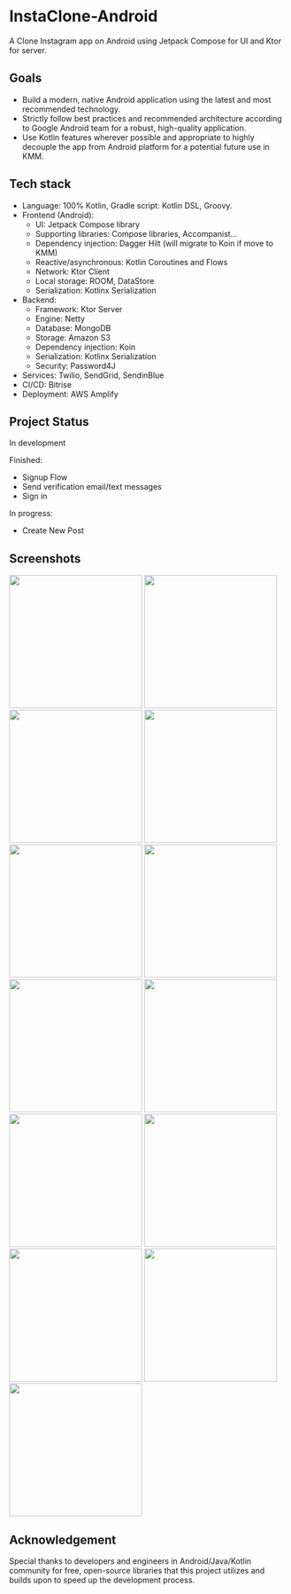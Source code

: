 # InstaClone-Android
A Clone Instagram app on Android using Jetpack Compose for UI and Ktor for server.

## Goals
- Build a modern, native Android application using the latest and most recommended technology.
- Strictly follow best practices and recommended architecture according to Google Android team for a robust, high-quality application.
- Use Kotlin features wherever possible and appropriate to highly decouple the app from Android platform for a potential future use in KMM.

## Tech stack
- Language: 100% Kotlin, Gradle script: Kotlin DSL, Groovy.
- Frontend (Android):
  - UI: Jetpack Compose library
  - Supporting libraries: Compose libraries, Accompanist...
  - Dependency injection: Dagger Hilt (will migrate to Koin if move to KMM)
  - Reactive/asynchronous: Kotlin Coroutines and Flows
  - Network: Ktor Client
  - Local storage: ROOM, DataStore
  - Serialization: Kotlinx Serialization
- Backend:
   - Framework: Ktor Server
   - Engine: Netty
   - Database: MongoDB
   - Storage: Amazon S3
   - Dependency injection: Koin
   - Serialization: Kotlinx Serialization
   - Security: Password4J
- Services: Twilio, SendGrid, SendinBlue
- CI/CD: Bitrise
- Deployment: AWS Amplify
   
## Project Status
In development

Finished:
- Signup Flow
- Send verification email/text messages
- Sign in

In progress:
- Create New Post

## Screenshots
<img src="https://user-images.githubusercontent.com/90430178/212242951-f6932be3-6ecb-4799-9d03-311af855d1f4.jpg" width="240"><span> </span><img src="https://user-images.githubusercontent.com/90430178/212243559-1cc3eed0-da94-4271-8920-1f917b4e5d1d.jpg" width="240"><span> </span><img src="https://user-images.githubusercontent.com/90430178/212243834-69a30a97-fe58-4195-9d04-80c0e21b852b.jpg" width="240"><span> </span><img src="https://user-images.githubusercontent.com/90430178/212244065-10107a9b-53f0-4383-a293-2978073efe8a.jpg" width="240"><span> </span><img src="https://user-images.githubusercontent.com/90430178/212244332-6cd57395-e30a-4aaf-a8c4-3e9e7f288175.jpg" width="240"><span> </span><img src="https://user-images.githubusercontent.com/90430178/212244423-8c14437f-5e8c-4095-934a-9765c93d9c09.jpg" width="240"><span> </span><img src="https://user-images.githubusercontent.com/90430178/212244475-e9208aba-acbe-4e60-ad29-690d358ef25b.jpg" width="240"><span> </span><img src="https://user-images.githubusercontent.com/90430178/212244564-5c130d8b-3a03-4b38-b5df-ea68ab386dad.jpg" width="240"><span> </span><img src="https://user-images.githubusercontent.com/90430178/212244659-5bdc8aa1-b26a-456b-a990-f4902241e757.jpg" width="240"><span> </span><img src="https://user-images.githubusercontent.com/90430178/212244744-e2d72fc2-6f94-4f56-8fc8-01bd59455e85.jpg" width="240"><span> </span><img src="https://user-images.githubusercontent.com/90430178/212244803-ea2618cd-e7cc-4ce8-87fc-97dfaeaff35e.jpg" width="240"><span> </span><img src="https://user-images.githubusercontent.com/90430178/212244854-3af4e9a2-c1cb-4e83-a4e6-4345747dfc56.jpg" width="240"><span> </span><img src="https://user-images.githubusercontent.com/90430178/213081994-6bc0ffd0-bc86-4d12-a26a-e74037fce830.jpg" width="240">

## Acknowledgement
Special thanks to developers and engineers in Android/Java/Kotlin community for free, open-source libraries that this project utilizes and builds upon to speed up the development process.
